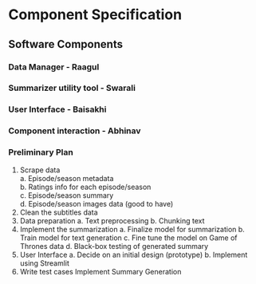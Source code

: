 # Component Specification

## Software Components

### Data Manager - Raagul

### Summarizer utility tool - Swarali

### User Interface - Baisakhi

### Component interaction - Abhinav

### Preliminary Plan

1. Scrape data \
    a. Episode/season metadata \
    b. Ratings info for each episode/season \
    c. Episode/season summary \
    d. Episode/season images data (good to have)
2. Clean the subtitles data
3. Data preparation
    a. Text preprocessing
    b. Chunking text
4. Implement the summarization
    a. Finalize model for summarization
    b. Train model for text generation
    c. Fine tune the model on Game of Thrones data
    d. Black-box testing of generated summary
5. User Interface
    a. Decide on an initial design (prototype)
    b. Implement using Streamlit
6. Write test cases
Implement Summary Generation